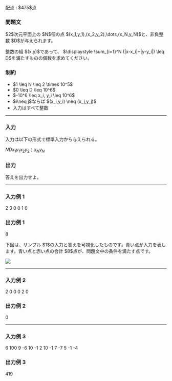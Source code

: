 
<div>

<span>

<span>

<p>
配点 : $475$点
</p>

<div>

<section>

### **問題文**

<p>
$2$次元平面上の $N$個の点 $(x_1,y_1),(x_2,y_2),\dots,(x_N,y_N)$と、非負整数 $D$が与えられます。
</p>

<p>
整数の組 $(x,y)$であって、 $\displaystyle \sum_{i=1}^N (|x-x_i|+|y-y_i|) \leq D$を満たすものの個数を求めてください。
</p>

</section>

</div>

<div>

<section>

### **制約**

<ul>

<li>
$1 \leq N \leq 2 \times 10^5$
</li>

<li>
$0 \leq D \leq 10^6$
</li>

<li>
$-10^6 \leq x_i, y_i \leq 10^6$
</li>

<li>
$i\neq j$ならば $(x_i,y_i) \neq (x_j,y_j)$
</li>

<li>
入力はすべて整数
</li>

</ul>

</section>

</div>

---

<div>

<div>

<section>

### **入力**

<p>
入力は以下の形式で標準入力から与えられる。
</p>

<div>

$N$$D$$x_1$$y_1$$x_2$$y_2$$\vdots$$x_N$$y_N$
</div>

</section>

</div>

<div>

<section>

### **出力**

<p>
答えを出力せよ。
</p>

</section>

</div>

</div>

---

<div>

<section>

### **入力例 1**

<div>

2 3
0 0
1 0

</div>

</section>

</div>

<div>

<section>

### **出力例 1**

<div>

8

</div>

<p>
下図は、サンプル $1$の入力と答えを可視化したものです。青い点が入力を表します。青い点と赤い点の合計 $8$点が、問題文中の条件を満たす点です。
</p>

<p>

<img src="https://img.atcoder.jp/abc366/2b6d85ce3511e14c65dc80e052d62bca.png">

</img>

</p>

</section>

</div>

---

<div>

<section>

### **入力例 2**

<div>

2 0
0 0
2 0

</div>

</section>

</div>

<div>

<section>

### **出力例 2**

<div>

0

</div>

</section>

</div>

---

<div>

<section>

### **入力例 3**

<div>

6 100
9 -6
10 -1
2 10
-1 7
-7 5
-1 -4

</div>

</section>

</div>

<div>

<section>

### **出力例 3**

<div>

419

</div>

</section>

</div>

</span>

</span>

</div>
